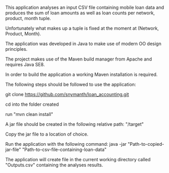 
This application analyses an input CSV file containing mobile loan data and produces the sum of loan amounts as well as loan counts
per network, product, month tuple. 

Unfortunately what makes up a tuple is fixed at the moment at (Network, Product, Month).

The application was developed in Java to make use of modern OO design principles.

The project makes use of the Maven build manager from Apache and requires Java SE8. 

In order to build the application a working Maven installation is required. 

The following steps should be followed to use the application:


git clone https://github.com/snymanth/loan_accounting.git

cd into the folder created

run "mvn clean install"

A jar file should be created in the following relative path: "/target"

Copy the jar file to a location of choice.

Run the application with the following command: java -jar "Path-to-copied-jar-file" "Path-to-csv-file-containing-loan-data"

The application will create file in the current working directory called "Outputs.csv" containing the analyses results.
